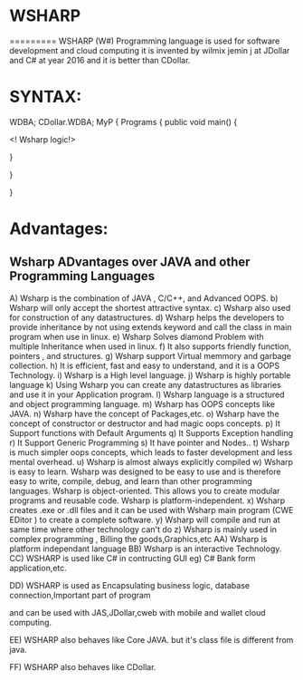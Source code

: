 # WSHARP
=========
WSHARP  (W#) Programming  language is  used   for software  development  and  cloud computing  it  is   invented   by   wilmix jemin  j  at JDollar and  C# at year   2016  and   it  is better than CDollar.


SYNTAX:
=======




<WSHARP>
<USE> WDBA;
<USE> CDollar.WDBA;
<IMPORT> 
<PACK> MyP
{
    <CLASS> Programs
    {
          public void main()
        {
		
<! Wsharp logic!>

		
}


}

}




Advantages:
===========


Wsharp ADvantages over JAVA and other Programming Languages
----------------------------------------------------------------------------------
A) Wsharp is the combination of JAVA , C/C++, and Advanced OOPS.
b) Wsharp will only accept the shortest attractive syntax.
c) Wsharp also used for construction of any datastructures.
d) Wsharp helps the developers to provide inheritance by not using extends
keyword
and call the class in main program when use in linux.
e) Wsharp Solves diamond Problem with multiple Inheritance when used in linux.
f) It also supports friendly function, pointers , and structures.
g) Wsharp support Virtual memmory and garbage collection.
h) It is efficient, fast and easy to understand, and it is a OOPS Technology.
i) Wsharp is a High level language.
j) Wsharp is highly portable language
k) Using Wsharp you can create any datastructures as libraries and
use it in your Application program.
l) Wsharp language is a structured and object programming language.
m) Wsharp has OOPS concepts like JAVA.
n) Wsharp have the concept of Packages,etc.
o) Wsharp have the concept of constructor or destructor and had magic oops concepts.
p) It Support functions with Default Arguments
q) It Supports Exception handling
r) It Support Generic Programming
s) It have pointer and Nodes..
t) Wsharp is much simpler oops concepts, which leads to faster development and less mental
overhead.
u) Wsharp is almost always explicitly compiled
w) Wsharp is easy to learn. Wsharp was designed to be easy to use and is therefore easy to write,
compile, debug, and learn than other programming languages.
Wsharp is object-oriented. This allows you to create modular programs and reusable code.
Wsharp is platform-independent.
x) Wsharp creates  .exe  or  .dll   files   and  it  can be  used  with   Wsharp  main  program   (CWE  EDitor  )   to  create  a  complete  software.
y) Wsharp will compile and run at same time where other technology can't
do
z) Wsharp is mainly used in complex programming , Billing the
goods,Graphics,etc
AA) Wsharp is platform independant language
BB) Wsharp is an interactive Technology.
CC)  WSHARP  is   used  like  C#  in   contructing  GUI  eg)  C#  Bank  form application,etc.

DD)  WSHARP  is  used  as   Encapsulating  business  logic, database  connection,Important  part  of  program

and can  be  used  with JAS,JDollar,cweb  with mobile  and wallet  cloud computing.

EE)  WSHARP  also  behaves like   Core  JAVA.  but it's   class  file  is  different  from  java.

FF)  WSHARP  also  behaves  like CDollar.
